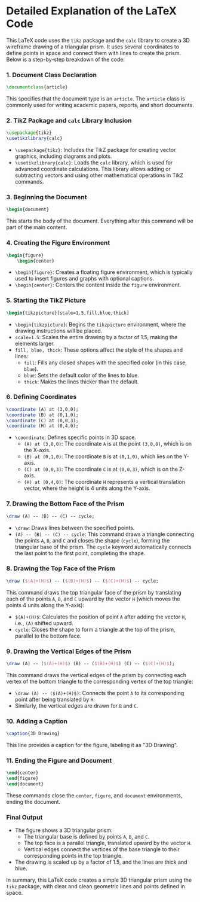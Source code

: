 <!--```markdown-->
# Detailed Explanation of the LaTeX Code

This LaTeX code uses the `tikz` package and the `calc` library to create a 3D wireframe drawing of a triangular prism. It uses several coordinates to define points in space and connect them with lines to create the prism. Below is a step-by-step breakdown of the code:

### 1. Document Class Declaration

```latex
\documentclass{article}
```
This specifies that the document type is an `article`. The `article` class is commonly used for writing academic papers, reports, and short documents.

### 2. TikZ Package and `calc` Library Inclusion

```latex
\usepackage{tikz}
\usetikzlibrary{calc}
```
- `\usepackage{tikz}`: Includes the TikZ package for creating vector graphics, including diagrams and plots.
- `\usetikzlibrary{calc}`: Loads the `calc` library, which is used for advanced coordinate calculations. This library allows adding or subtracting vectors and using other mathematical operations in TikZ commands.

### 3. Beginning the Document

```latex
\begin{document}
```
This starts the body of the document. Everything after this command will be part of the main content.

### 4. Creating the Figure Environment

```latex
\begin{figure}
    \begin{center}
```
- `\begin{figure}`: Creates a floating figure environment, which is typically used to insert figures and graphs with optional captions.
- `\begin{center}`: Centers the content inside the `figure` environment.

### 5. Starting the TikZ Picture

```latex
\begin{tikzpicture}[scale=1.5,fill,blue,thick]
```
- `\begin{tikzpicture}`: Begins the `tikzpicture` environment, where the drawing instructions will be placed.
- `scale=1.5`: Scales the entire drawing by a factor of 1.5, making the elements larger.
- `fill, blue, thick`: These options affect the style of the shapes and lines:
  - `fill`: Fills any closed shapes with the specified color (in this case, `blue`).
  - `blue`: Sets the default color of the lines to blue.
  - `thick`: Makes the lines thicker than the default.

### 6. Defining Coordinates

```latex
\coordinate (A) at (3,0,0);
\coordinate (B) at (0,1,0);
\coordinate (C) at (0,0,3);
\coordinate (H) at (0,4,0);
```
- `\coordinate`: Defines specific points in 3D space.
  - `(A) at (3,0,0)`: The coordinate `A` is at the point `(3,0,0)`, which is on the X-axis.
  - `(B) at (0,1,0)`: The coordinate `B` is at `(0,1,0)`, which lies on the Y-axis.
  - `(C) at (0,0,3)`: The coordinate `C` is at `(0,0,3)`, which is on the Z-axis.
  - `(H) at (0,4,0)`: The coordinate `H` represents a vertical translation vector, where the height is 4 units along the Y-axis.

### 7. Drawing the Bottom Face of the Prism

```latex
\draw (A) -- (B) -- (C) -- cycle;
```
- `\draw`: Draws lines between the specified points.
- `(A) -- (B) -- (C) -- cycle`: This command draws a triangle connecting the points `A`, `B`, and `C` and closes the shape (`cycle`), forming the triangular base of the prism. The `cycle` keyword automatically connects the last point to the first point, completing the shape.

### 8. Drawing the Top Face of the Prism

```latex
\draw ($(A)+(H)$) -- ($(B)+(H)$) -- ($(C)+(H)$) -- cycle;
```
This command draws the top triangular face of the prism by translating each of the points `A`, `B`, and `C` upward by the vector `H` (which moves the points 4 units along the Y-axis):
- `$(A)+(H)$`: Calculates the position of point `A` after adding the vector `H`, i.e., `(A)` shifted upward.
- `cycle`: Closes the shape to form a triangle at the top of the prism, parallel to the bottom face.

### 9. Drawing the Vertical Edges of the Prism

```latex
\draw (A) -- ($(A)+(H)$) (B) -- ($(B)+(H)$) (C) -- ($(C)+(H)$);
```
This command draws the vertical edges of the prism by connecting each vertex of the bottom triangle to the corresponding vertex of the top triangle:
- `\draw (A) -- ($(A)+(H)$)`: Connects the point `A` to its corresponding point after being translated by `H`.
- Similarly, the vertical edges are drawn for `B` and `C`.

### 10. Adding a Caption

```latex
\caption{3D Drawing}
```
This line provides a caption for the figure, labeling it as "3D Drawing".

### 11. Ending the Figure and Document

```latex
\end{center}
\end{figure}
\end{document}
```
These commands close the `center`, `figure`, and `document` environments, ending the document.

### Final Output
- The figure shows a 3D triangular prism:
  - The triangular base is defined by points `A`, `B`, and `C`.
  - The top face is a parallel triangle, translated upward by the vector `H`.
  - Vertical edges connect the vertices of the base triangle to their corresponding points in the top triangle.
- The drawing is scaled up by a factor of 1.5, and the lines are thick and blue.

In summary, this LaTeX code creates a simple 3D triangular prism using the `tikz` package, with clear and clean geometric lines and points defined in space.
